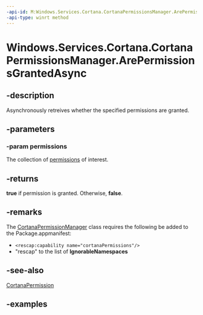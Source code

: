 ```yaml
---
-api-id: M:Windows.Services.Cortana.CortanaPermissionsManager.ArePermissionsGrantedAsync(Windows.Foundation.Collections.IIterable{Windows.Services.Cortana.CortanaPermission})
-api-type: winrt method
---
```


<!-- Method syntax.
public IAsyncOperation<bool> CortanaPermissionsManager.ArePermissionsGrantedAsync(IIterable<CortanaPermission> permissions)
-->

# Windows.Services.Cortana.CortanaPermissionsManager.ArePermissionsGrantedAsync

## -description
Asynchronously retreives whether the specified permissions are granted.

## -parameters

### -param permissions
The collection of [permissions](cortanapermission.md) of interest.

## -returns
**true** if permission is granted. Otherwise, **false**.

## -remarks
The [CortanaPermissionManager](cortanapermissionsmanager.md) class requires the following be added to the Package.appmanifest:

- `<rescap:capability name="cortanaPermissions"/> `
- "rescap" to the list of **IgnorableNamespaces**

## -see-also
[CortanaPermission](cortanapermission.md)

## -examples

